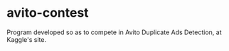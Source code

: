 # avito-contest
Program developed so as to compete in Avito Duplicate Ads Detection, at Kaggle's site.
